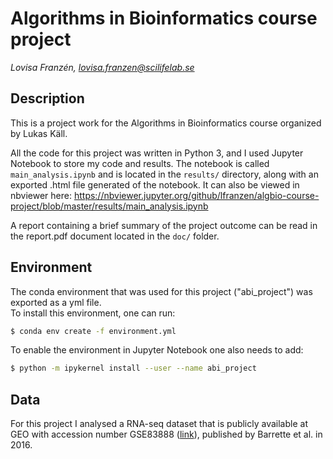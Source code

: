 # Algorithms in Bioinformatics course project

*Lovisa Franzén, lovisa.franzen@scilifelab.se*  


## Description    

This is a project work for the Algorithms in Bioinformatics course organized by Lukas Käll.  
  
All the code for this project was written in Python 3, and I used Jupyter Notebook to store my code and results. 
The notebook is called `main_analysis.ipynb` and is located in the `results/` directory, along with an exported .html file generated of the notebook. It can also be viewed in nbviewer here: https://nbviewer.jupyter.org/github/lfranzen/algbio-course-project/blob/master/results/main_analysis.ipynb  
  
A report containing a brief summary of the project outcome can be read in the report.pdf document located in the `doc/` folder.  
  
  
## Environment  
  
The conda environment that was used for this project ("abi_project") was exported as a yml file.  
To install this environment, one can run:  
  
```bash
$ conda env create -f environment.yml
```

To enable the environment in Jupyter Notebook one also needs to add: 

```bash
$ python -m ipykernel install --user --name abi_project
```
  
  
## Data  
  
For this project I analysed a RNA-seq dataset that is publicly available at GEO with accession number GSE83888 (<a href="https://www.ncbi.nlm.nih.gov/geo/query/acc.cgi?acc=GSE83888">link</a>), published by Barrette et al. in 2016.  




